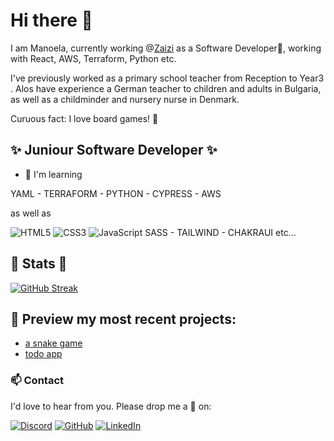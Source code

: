 # Hi there :wave:

I am Manoela, currently working @[Zaizi](https://www.zaizi.com/) as a Software Developer🌱, working with React, AWS, Terraform, Python etc.

I've previously worked as a primary school teacher from Reception to Year3 . Alos have experience a German teacher to children and adults in Bulgaria, as well as a childminder and nursery nurse in Denmark.

Curuous fact: I love board games! :game_die:

## :sparkles: Juniour Software Developer :sparkles:

- 🌱 I'm learning

YAML - TERRAFORM - PYTHON - CYPRESS - AWS

as well as 

![HTML5](https://img.shields.io/badge/html5-%23E34F26.svg?style=for-the-badge&logo=html5&logoColor=white) ![CSS3](https://img.shields.io/badge/css3-%231572B6.svg?style=for-the-badge&logo=css3&logoColor=white) ![JavaScript](https://img.shields.io/badge/javascript-%23323330.svg?style=for-the-badge&logo=javascript&logoColor=%23F7DF1E) SASS - TAILWIND - CHAKRAUI etc...

## :paw_prints: Stats :paw_prints:

[![GitHub Streak](https://github-readme-streak-stats.herokuapp.com/?user=modanova&theme=ayu-light	)](https://git.io/streak-stats)

## :eyes: Preview my most recent projects:
- [a snake game](https://modanova.github.io/snake///)
- [todo app](https://fac25.github.io/testing-Manoela-Karwan//)

### 📫 Contact
I'd love to hear from you. Please drop me a :speech_balloon: on:

   [![Discord](https://img.shields.io/badge/%3CServer%3E-%237289DA.svg?style=for-the-badge&logo=discord&logoColor=white)](https://discord.com/users/Manoela#4790)  [![GitHub](https://img.shields.io/badge/github-%23121011.svg?style=for-the-badge&logo=github&logoColor=white)](https://github.com/modanova/modanova)   [![LinkedIn](https://img.shields.io/badge/linkedin-%230077B5.svg?style=for-the-badge&logo=linkedin&logoColor=white)](https://www.linkedin.com/in/manoeladanova/)


<!---
modanova/modanova is a ✨ special ✨ repository because its `README.md` (this file) appears on your GitHub profile.
You can click the Preview link to take a look at your changes.
--->


